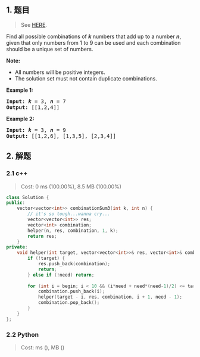 ## 1. 题目

> See [HERE](https://leetcode.com/problems/combination-sum-iii/).

<div>
<p>Find all possible combinations of <i><b>k</b></i> numbers that add up to a number <i><b>n</b></i>, given that only numbers from 1 to 9 can be used and each combination should be a unique set of numbers.</p>

<p><strong>Note:</strong></p>

<ul>
	<li>All numbers will be positive integers.</li>
	<li>The solution set must not contain duplicate combinations.</li>
</ul>

<p><strong>Example 1:</strong></p>

<pre><strong>Input:</strong> <i><b>k</b></i> = 3, <i><b>n</b></i> = 7
<strong>Output:</strong> [[1,2,4]]
</pre>

<p><strong>Example 2:</strong></p>

<pre><strong>Input:</strong> <i><b>k</b></i> = 3, <i><b>n</b></i> = 9
<strong>Output:</strong> [[1,2,6], [1,3,5], [2,3,4]]
</pre>
</div>

## 2. 解题

### 2.1 c++

> Cost: 0 ms (100.00%), 8.5 MB (100.00%)

```cpp
class Solution {
public:
    vector<vector<int>> combinationSum3(int k, int n) {
        // it's so tough...wanna cry...
        vector<vector<int>> res;
        vector<int> combination;
        helper(n, res, combination, 1, k);
        return res;
    }
private:
    void helper(int target, vector<vector<int>>& res, vector<int>& combination, int begin, int need){
        if (!target) {
            res.push_back(combination);
            return;
        } else if (!need) return;
        
        for (int i = begin; i < 10 && (i*need + need*(need-1)/2) <= target; ++i){
            combination.push_back(i);
            helper(target - i, res, combination, i + 1, need - 1);
            combination.pop_back();
        }
    }
};
```

### 2.2 Python

> Cost: ms (), MB ()

```python

```
